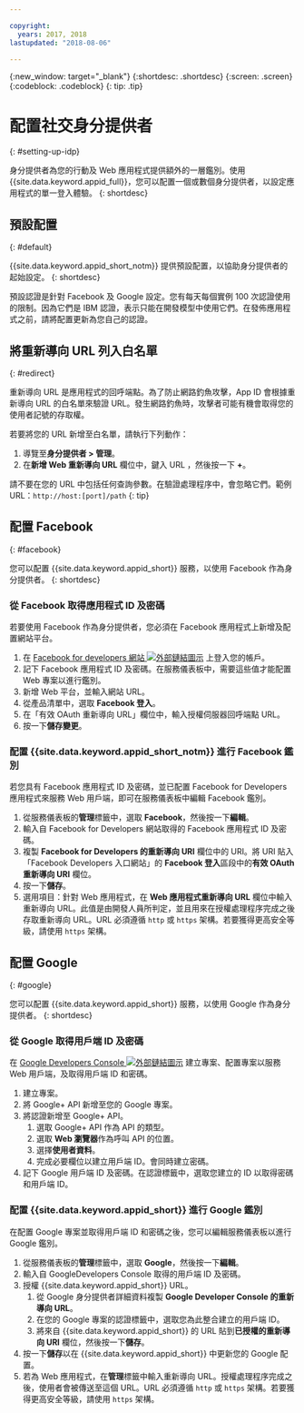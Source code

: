 ```yaml
---

copyright:
  years: 2017, 2018
lastupdated: "2018-08-06"

---
```


{:new_window: target="_blank"}
{:shortdesc: .shortdesc}
{:screen: .screen}
{:codeblock: .codeblock}
{: tip: .tip}

# 配置社交身分提供者
{: #setting-up-idp}

身分提供者為您的行動及 Web 應用程式提供額外的一層鑑別。使用 {{site.data.keyword.appid_full}}，您可以配置一個或數個身分提供者，以設定應用程式的單一登入體驗。
{: shortdesc}

## 預設配置
{: #default}

{{site.data.keyword.appid_short_notm}} 提供預設配置，以協助身分提供者的起始設定。
{: shortdesc}

預設認證是針對 Facebook 及 Google 設定。您有每天每個實例 100 次認證使用的限制。因為它們是 IBM 認證，表示只能在開發模型中使用它們。在發佈應用程式之前，請將配置更新為您自己的認證。

## 將重新導向 URL 列入白名單
{: #redirect}

重新導向 URL 是應用程式的回呼端點。為了防止網路釣魚攻擊，App ID 會根據重新導向 URL 的白名單來驗證 URL。發生網路釣魚時，攻擊者可能有機會取得您的使用者記號的存取權。

若要將您的 URL 新增至白名單，請執行下列動作：

1. 導覽至**身分提供者 > 管理**。
2. 在**新增 Web 重新導向 URL** 欄位中，鍵入 URL ，然後按一下 **+**。

請不要在您的 URL 中包括任何查詢參數。在驗證處理程序中，會忽略它們。範例 URL：`http://host:[port]/path`
{: tip}


## 配置 Facebook
{: #facebook}

您可以配置 {{site.data.keyword.appid_short}} 服務，以使用 Facebook 作為身分提供者。
{: shortdesc}

### 從 Facebook 取得應用程式 ID 及密碼

若要使用 Facebook 作為身分提供者，您必須在 Facebook 應用程式上新增及配置網站平台。

1. 在 <a href="https://developers.facebook.com/docs/apps/register" target="_blank">Facebook for developers 網站 <img src="../../icons/launch-glyph.svg" alt="外部鏈結圖示"></a> 上登入您的帳戶。
2. 記下 Facebook 應用程式 ID 及密碼。在服務儀表板中，需要這些值才能配置 Web 專案以進行鑑別。
3. 新增 Web 平台，並輸入網站 URL。
4. 從產品清單中，選取 **Facebook 登入**。
5. 在「有效 OAuth 重新導向 URL」欄位中，輸入授權伺服器回呼端點 URL。
6. 按一下**儲存變更**。


### 配置 {{site.data.keyword.appid_short_notm}} 進行 Facebook 鑑別

若您具有 Facebook 應用程式 ID 及密碼，並已配置 Facebook for Developers 應用程式來服務 Web 用戶端，即可在服務儀表板中編輯 Facebook 鑑別。

1. 從服務儀表板的**管理**標籤中，選取 **Facebook**，然後按一下**編輯**。
2. 輸入自 Facebook for Developers 網站取得的 Facebook 應用程式 ID 及密碼。
3. 複製 **Facebook for Developers 的重新導向 URI** 欄位中的 URI。將 URI 貼入「Facebook Developers 入口網站」的 **Facebook 登入**區段中的**有效 OAuth 重新導向 URI** 欄位。
4. 按一下**儲存**。
5. 選用項目：針對 Web 應用程式，在 **Web 應用程式重新導向 URL** 欄位中輸入重新導向 URL。此值是由開發人員所判定，並且用來在授權處理程序完成之後存取重新導向 URL。URL 必須遵循 `http` 或 `https` 架構。若要獲得更高安全等級，請使用 `https` 架構。


## 配置 Google
{: #google}

您可以配置 {{site.data.keyword.appid_short}} 服務，以使用 Google 作為身分提供者。
{: shortdesc}

### 從 Google 取得用戶端 ID 及密碼

在 <a href="https://developers.google.com/" target="_blank">Google Developers Console <img src="../../icons/launch-glyph.svg" alt="外部鏈結圖示"></a> 建立專案、配置專案以服務 Web 用戶端，及取得用戶端 ID 和密碼。

1. 建立專案。
2. 將 Google+ API 新增至您的 Google 專案。
3. 將認證新增至 Google+ API。
    1. 選取 Google+ API 作為 API 的類型。
    2. 選取 **Web 瀏覽器**作為呼叫 API 的位置。
    3. 選擇**使用者資料**。
    4. 完成必要欄位以建立用戶端 ID。會同時建立密碼。
4. 記下 Google 用戶端 ID 及密碼。在認證標籤中，選取您建立的 ID 以取得密碼和用戶端 ID。

### 配置 {{site.data.keyword.appid_short}} 進行 Google 鑑別

在配置 Google 專案並取得用戶端 ID 和密碼之後，您可以編輯服務儀表板以進行 Google 鑑別。

1. 從服務儀表板的**管理**標籤中，選取 **Google**，然後按一下**編輯**。
2. 輸入自 GoogleDevelopers Console 取得的用戶端 ID 及密碼。
3. 授權 {{site.data.keyword.appid_short}} URL。
    1. 從 Google 身分提供者詳細資料複製 **Google Developer Console 的重新導向 URL**。
    2. 在您的 Google 專案的認證標籤中，選取您為此整合建立的用戶端 ID。
    3. 將來自 {{site.data.keyword.appid_short}} 的 URL 貼到**已授權的重新導向 URI** 欄位，然後按一下**儲存**。
4. 按一下**儲存**以在 {{site.data.keyword.appid_short}} 中更新您的 Google 配置。
5. 若為 Web 應用程式，在**管理**標籤中輸入重新導向 URL。授權處理程序完成之後，使用者會被傳送至這個 URL。URL 必須遵循 `http` 或 `https` 架構。若要獲得更高安全等級，請使用 `https` 架構。
